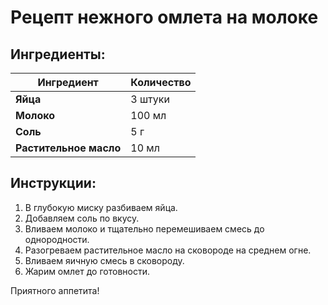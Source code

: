 # Рецепт нежного омлета на молоке

## Ингредиенты:

| Ингредиент            | Количество  |
|-----------------------|-------------|
| **Яйца**              | 3 штуки     |
| **Молоко**            | 100 мл      |
| **Соль**              | 5 г         |
| **Растительное масло**| 10 мл       |

## Инструкции:

1. В глубокую миску разбиваем яйца.
2. Добавляем соль по вкусу.
3. Вливаем молоко и тщательно перемешиваем смесь до однородности.
4. Разогреваем растительное масло на сковороде на среднем огне.
5. Вливаем яичную смесь в сковороду.
6. Жарим омлет до готовности.

Приятного аппетита!
